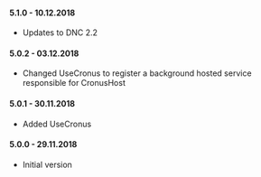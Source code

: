 #### 5.1.0 - 10.12.2018
* Updates to DNC 2.2

#### 5.0.2 - 03.12.2018
* Changed UseCronus to register a background hosted service responsible for CronusHost

#### 5.0.1 - 30.11.2018
* Added UseCronus

#### 5.0.0 - 29.11.2018
* Initial version
